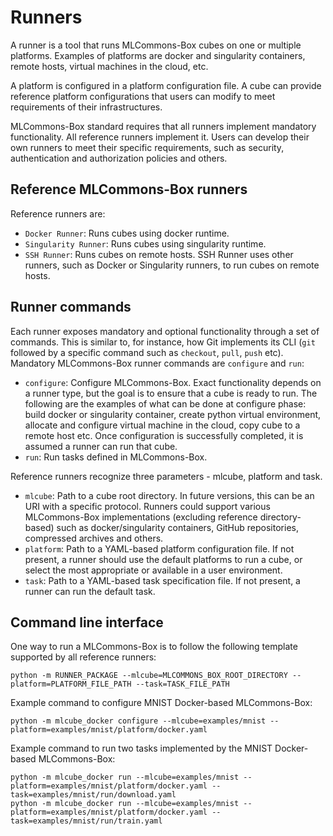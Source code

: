 # Runners
A runner is a tool that runs MLCommons-Box cubes on one or multiple platforms. Examples of platforms are docker and
singularity containers, remote hosts, virtual machines in the cloud, etc.

A platform is configured in a platform configuration file. A cube can provide reference platform configurations that
users can modify to meet requirements of their infrastructures.

MLCommons-Box standard requires that all runners implement mandatory functionality. All reference runners implement it.
Users can develop their own runners to meet their specific requirements, such as security, authentication and
authorization policies and others.   


## Reference MLCommons-Box runners
Reference runners are:  
- `Docker Runner`: Runs cubes using docker runtime.  
- `Singularity Runner`: Runs cubes using singularity runtime.  
- `SSH Runner`: Runs cubes on remote hosts. SSH Runner uses other runners, such as Docker or Singularity runners, to
  run cubes on remote hosts.  


## Runner commands
Each runner exposes mandatory and optional functionality through a set of commands. This is similar to, for instance,
how Git implements its CLI (`git` followed by a specific command such as `checkout`, `pull`, `push` etc). Mandatory
MLCommons-Box runner commands are `configure` and `run`:  
- `configure`: Configure MLCommons-Box. Exact functionality depends on a runner type, but the goal is to ensure that 
  a cube is ready to run. The following are the examples of what can be done at configure phase: build docker or 
  singularity container, create python virtual environment, allocate and configure virtual machine in the cloud, copy
  cube to a remote host etc. Once configuration is successfully completed, it is assumed a runner can run that cube.  
- `run`: Run tasks defined in MLCommons-Box.  

Reference runners recognize three parameters - mlcube, platform and task.  
- `mlcube`: Path to a cube root directory. In future versions, this can be an URI with a specific protocol. Runners
  could support various MLCommons-Box implementations (excluding reference directory-based) such as docker/singularity 
  containers, GitHub repositories, compressed archives and others.  
- `platform`: Path to a YAML-based platform configuration file. If not present, a runner should use the
  default platforms to run a cube, or select the most appropriate or available in a user environment.  
- `task`: Path to a YAML-based task specification file. If not present, a runner can run the default task.  


## Command line interface
One way to run a MLCommons-Box is to follow the following template supported by all reference runners:
```
python -m RUNNER_PACKAGE --mlcube=MLCOMMONS_BOX_ROOT_DIRECTORY --platform=PLATFORM_FILE_PATH --task=TASK_FILE_PATH
```

Example command to configure MNIST Docker-based MLCommons-Box:
```
python -m mlcube_docker configure --mlcube=examples/mnist --platform=examples/mnist/platform/docker.yaml
```

Example command to run two tasks implemented by the MNIST Docker-based MLCommons-Box:
```
python -m mlcube_docker run --mlcube=examples/mnist --platform=examples/mnist/platform/docker.yaml --task=examples/mnist/run/download.yaml
python -m mlcube_docker run --mlcube=examples/mnist --platform=examples/mnist/platform/docker.yaml --task=examples/mnist/run/train.yaml
```

